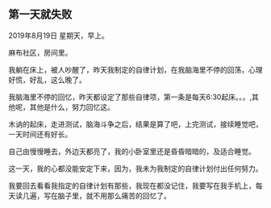 ## 第一天就失败
2019年8月19日 星期天，早上。

麻布社区，房间里。

我躺在床上，被人吵醒了，昨天我制定的自律计划，在我脑海里不停的回荡，心理好慌，好乱，这么晚了。

我脑海里不停的回忆，昨天都设定了那些自律项，第一条是每天6:30起床。。。,其他呢，其他是什么，努力回忆这。

木讷的起床，走进测试，脑海斗争之后，结果是算了吧，上完测试，接续睡觉吧，一天时间还有好长。

自己由慢慢睡去，外边天都亮了，我的小卧室里还是昏昏暗暗的，及适合睡觉。

这一天，我的心都没能安定下来，因为，我未为我制定的自律计划付出任何努力。

我要回去看看我指定的自律计划有那些，我现在都没记住，我要写在我手机上，每天读几遍，写在脑子里，就不用那么痛苦的回忆了。
